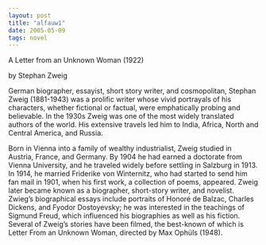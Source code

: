 ```yaml
---
layout: post
title: "alfauw1"
date: 2005-05-09
tags: novel
---
```

A Letter from an Unknown Woman (1922)

by Stephan Zweig

German biographer, essayist, short story writer, and cosmopolitan, Stephan Zweig (1881-1943) was a prolific writer whose vivid portrayals of his characters, whether fictional or factual, were emphatically probing and believable. In the 1930s Zweig was one of the most widely translated authors of the world. His extensive travels led him to India, Africa, North and Central America, and Russia.

Born in Vienna into a family of wealthy industrialist, Zweig studied in Austria, France, and Germany. By 1904 he had earned a doctorate from Vienna University, and he traveled widely before settling in Salzburg in 1913. In 1914, he married Friderike von Winternitz, who had started to send him fan mail in 1901, when his first work, a collection of poems, appeared. Zweig later became known as a biographer, short-story writer, and novelist. Zwieg’s biographical essays include portraits of Honoré de Balzac, Charles Dickens, and Fyodor Dostoyevsky; he was interested in the teachings of Sigmund Freud, which influenced his
biographies as well as his fiction. Several of Zweig’s stories have been filmed, the best-known of which is Letter From an Unknown Woman, directed by Max Ophüls (1948).
